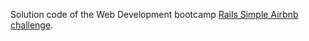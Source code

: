 Solution code of the Web Development bootcamp [Rails Simple Airbnb challenge](https://github.com/lewagon/fullstack-challenges/tree/master/05-Rails/03-Rails-restaurant-reviews/03-Simple-Airbnb).
